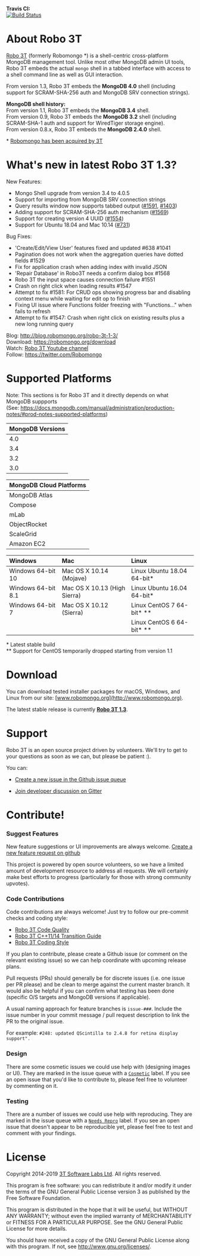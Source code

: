 **Travis CI:**   
[![Build Status](https://travis-ci.com/simsekgokhan/robomongo.png)](https://travis-ci.com/simsekgokhan/robomongo)

About Robo 3T
===============

[Robo 3T](http://www.robomongo.org) (formerly Robomongo *) is a shell-centric cross-platform MongoDB management tool. Unlike most other MongoDB admin UI tools, Robo 3T embeds the actual `mongo` shell in a tabbed interface with access to a shell command line as well as GUI interaction.

From version 1.3, Robo 3T embeds the **MongoDB 4.0** shell (including support for SCRAM-SHA-256 auth and MongoDB SRV connection strings).

**MongoDB shell history:**   
From version 1.1, Robo 3T embeds the **MongoDB 3.4** shell.  
From version 0.9, Robo 3T embeds the **MongoDB 3.2** shell (including SCRAM-SHA-1 auth and support for WiredTiger storage engine).  
From version 0.8.x, Robo 3T embeds the **MongoDB 2.4.0** shell.  

\* [Robomongo has been acquired by 3T](https://studio3t.com/press/3t-software-labs-acquires-robomongo-the-most-widely-used-mongodb-tool/)

What's new in latest Robo 3T 1.3?
====================================

New Features:  
  - Mongo Shell upgrade from version 3.4 to 4.0.5  
  - Support for importing from MongoDB SRV connection strings   
  - Query results window now supports tabbed output ([#1591](https://github.com/Studio3T/robomongo/issues/1591),  [#1403](https://github.com/Studio3T/robomongo/issues/1403))
  - Adding support for SCRAM-SHA-256 auth mechanism ([#1569](https://github.com/Studio3T/robomongo/issues/1569))  
  - Support for creating version 4 UUID ([#1554](https://github.com/Studio3T/robomongo/issues/1554))  
  - Support for Ubuntu 18.04 and Mac 10.14 ([#731](https://github.com/Studio3T/robomongo/issues/731))  
  
Bug Fixes:  
  - 'Create/Edit/View User' features fixed and updated #638 #1041  
  - Pagination does not work when the aggregation queries have dotted fields #1529   
  - Fix for application crash when adding index with invalid JSON  
  - 'Repair Database' in Robo3T needs a confirm dialog box #1568  
  - Robo 3T the input space causes connection failure #1551  
  - Crash on right click when loading results #1547  
  - Attempt to fix #1581: For CRUD ops showing progress bar and disabling context menu while waiting for edit op to finish  
  - Fixing UI issue where Functions folder freezing with "Functions..." when fails to refresh  
  - Attempt to fix #1547: Crash when right click on existing results plus a new long running query  

Blog:     http://blog.robomongo.org/robo-3t-1-3/  
Download: https://robomongo.org/download  
Watch: [Robo 3T Youtube channel](https://www.youtube.com/channel/UCM_7WAseRWeeiBikExppstA)  
Follow: https://twitter.com/Robomongo

Supported Platforms
===============

Note: This sections is for Robo 3T and it directly depends on what MongoDB suppports  
(See: https://docs.mongodb.com/manual/administration/production-notes/#prod-notes-supported-platforms)

| MongoDB Versions      |
| :-------------------- |
| 4.0                   |
| 3.4                   |
| 3.2                   |
| 3.0                   |

| MongoDB Cloud Platforms|
| :------------ |
| MongoDB Atlas |
| Compose       |
| mLab          |
| ObjectRocket  | 
| ScaleGrid     |
| Amazon EC2    |

| Windows                |   Mac                            | Linux                       |        
|:---------------------- | :--------------------------------| :---------------------------|
| Windows 64-bit 10      |  Mac OS X 10.14 (Mojave)     	  | Linux Ubuntu 18.04 64-bit*  |
  Windows 64-bit 8.1     |  Mac OS X 10.13 (High Sierra)    | Linux Ubuntu 16.04 64-bit*  |
| Windows 64-bit 7       |  Mac OS X 10.12 (Sierra)         | Linux CentOS 7 64-bit* **   |
|                        |                                  | Linux CentOS 6 64-bit*  **  |

\* Latest stable build  
\** Support for CentOS temporarily dropped starting from version 1.1  

Download
========

You can download tested installer packages for macOS, Windows, and Linux from our site: [www.robomongo.org](http://www.robomongo.org).

The latest stable release is currently [**Robo 3T 1.3**](http://blog.robomongo.org/robo-3t-1-3/).

Support
=======

Robo 3T is an open source project driven by volunteers. We'll try to get to your questions as soon as we can, but please be patient :).

You can:

 - [Create a new issue in the Github issue queue](https://github.com/paralect/robomongo/issues)

 - [Join developer discussion on Gitter](https://gitter.im/paralect/robomongo)

Contribute!
===========

### Suggest Features

New feature suggestions or UI improvements are always welcome.
[Create a new feature request on github](https://github.com/paralect/robomongo/issues/new)

This project is powered by open source volunteers, so we have a limited amount of development resource to address all requests. We will certainly make best efforts to progress (particularly for those with strong community upvotes).

### Code Contributions

Code contributions are always welcome! Just try to follow our pre-commit checks and coding style: 
- [Robo 3T Code Quality](https://github.com/paralect/robomongo/wiki/Robomongo-Code-Quality)
- [Robo 3T C++11/14 Transition Guide](https://github.com/Studio3T/robomongo/wiki/Robomongo-Cplusplus-11,-14-Transition-Guide)
- [Robo 3T Coding Style](https://github.com/paralect/robomongo/wiki/Robomongo-Coding-Style)

If you plan to contribute, please create a Github issue (or comment on the relevant existing issue) so we can help coordinate with upcoming release plans.

Pull requests (PRs) should generally be for discrete issues (i.e. one issue per PR please) and be clean to merge against the current master branch. It would also be helpful if you can confirm what testing has been done (specific O/S targets and MongoDB versions if applicable).

A usual naming approach for feature branches is `issue-###`. Include the issue number in your commit message / pull request description to link the PR to the original issue.

For example:
```#248: updated QScintilla to 2.4.8 for retina display support".```

### Design

There are some cosmetic issues we could use help with (designing images or UI). They are marked in the issue queue with a [`Cosmetic`](https://github.com/paralect/robomongo/labels/cosmetic) label. If you see an open issue that you'd like to contribute to, please feel free to volunteer by commenting on it.

### Testing

There are a number of issues we could use help with reproducing. They are marked in the issue queue with a [`Needs Repro`](https://github.com/paralect/robomongo/labels/needs%20repro) label. If you see an open issue that doesn't appear to be reproducible yet, please feel free to test and comment with your findings.


License
=======

Copyright 2014-2019 [3T Software Labs Ltd](https://studio3t.com/). All rights reserved.

This program is free software: you can redistribute it and/or modify
it under the terms of the GNU General Public License version 3 as 
published by the Free Software Foundation.

This program is distributed in the hope that it will be useful,
but WITHOUT ANY WARRANTY; without even the implied warranty of
MERCHANTABILITY or FITNESS FOR A PARTICULAR PURPOSE.  See the
GNU General Public License for more details.

You should have received a copy of the GNU General Public License
along with this program. If not, see <http://www.gnu.org/licenses/>.
